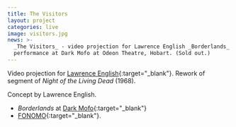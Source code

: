 ```yaml
---
title: The Visitors
layout: project
categories: live
image: visitors.jpg
news: >-
  _The Visitors_ - video projection for Lawrence English _Borderlands_
  performance at Dark Mofo at Odeon Theatre, Hobart. (Sold out.)
---
```


Video projection for [Lawrence English][lpe]{:target="_blank"}. Rework of segment of _Night of the Living Dead_ (1968).

Concept by Lawrence English.

- _Borderlands_ at [Dark Mofo]{:target="_blank"}
- [FONOMO]{:target="_blank"}.

[dark mofo]: https://darkmofo.net.au/schedule/borderlands/
[lpe]: http://www.lawrenceenglish.com/
[fonomo]: http://mck-bydgoszcz.pl/?p=wydarzenia&id=7606
